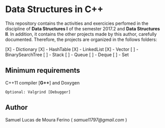 # Data Structures in C++

This repository contains the activities and exercicies perfomed in the discipline of **Data Structures I** 
of the semester 2017.2 and **Data Structures II**. In addition, it contains the other projects made by this author,
carefully documented. Therefore, the projects are organized in the follows folders:

[X] - Dictionary
[X] - HashTable
[X] - LinkedList
[X] - Vector
[ ] - BinarySearchTree
[ ] - Stack
[ ] - Queue
[ ] - Deque
[ ] - Set

## Minimum requirements

C++11 compiler [**G++**] and Doxygen  

	Optional: Valgrind [Debugger]

## Author

Samuel Lucas de Moura Ferino ( _samuel1797@gmail.com_ )
